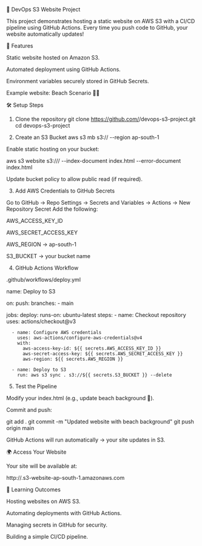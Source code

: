 🌊 DevOps S3 Website Project

This project demonstrates hosting a static website on AWS S3 with a CI/CD pipeline using GitHub Actions.
Every time you push code to GitHub, your website automatically updates!

📌 Features

Static website hosted on Amazon S3.

Automated deployment using GitHub Actions.

Environment variables securely stored in GitHub Secrets.

Example website: Beach Scenario 🌴🌊

🛠️ Setup Steps
1. Clone the repository
git clone https://github.com/<your-username>/devops-s3-project.git
cd devops-s3-project

2. Create an S3 Bucket
aws s3 mb s3://<your-bucket-name> --region ap-south-1


Enable static hosting on your bucket:

aws s3 website s3://<your-bucket-name>/ --index-document index.html --error-document index.html


Update bucket policy to allow public read (if required).

3. Add AWS Credentials to GitHub Secrets

Go to GitHub → Repo Settings → Secrets and Variables → Actions → New Repository Secret
Add the following:

AWS_ACCESS_KEY_ID

AWS_SECRET_ACCESS_KEY

AWS_REGION → ap-south-1

S3_BUCKET → your bucket name

4. GitHub Actions Workflow

.github/workflows/deploy.yml

name: Deploy to S3

on:
  push:
    branches:
      - main

jobs:
  deploy:
    runs-on: ubuntu-latest
    steps:
      - name: Checkout repository
        uses: actions/checkout@v3

      - name: Configure AWS credentials
        uses: aws-actions/configure-aws-credentials@v4
        with:
          aws-access-key-id: ${{ secrets.AWS_ACCESS_KEY_ID }}
          aws-secret-access-key: ${{ secrets.AWS_SECRET_ACCESS_KEY }}
          aws-region: ${{ secrets.AWS_REGION }}

      - name: Deploy to S3
        run: aws s3 sync . s3://${{ secrets.S3_BUCKET }} --delete

5. Test the Pipeline

Modify your index.html (e.g., update beach background 🌴).

Commit and push:

git add .
git commit -m "Updated website with beach background"
git push origin main


GitHub Actions will run automatically → your site updates in S3.

🌍 Access Your Website

Your site will be available at:

http://<your-bucket-name>.s3-website-ap-south-1.amazonaws.com

📖 Learning Outcomes

Hosting websites on AWS S3.

Automating deployments with GitHub Actions.

Managing secrets in GitHub for security.

Building a simple CI/CD pipeline.
